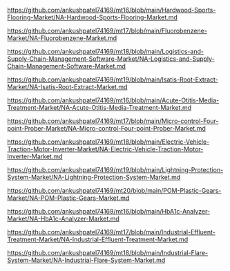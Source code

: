 <p><a href="https://github.com/ankushpatel74169/mt16/blob/main/Hardwood-Sports-Flooring-Market/NA-Hardwood-Sports-Flooring-Market.md">https://github.com/ankushpatel74169/mt16/blob/main/Hardwood-Sports-Flooring-Market/NA-Hardwood-Sports-Flooring-Market.md</a></p><p><a href="https://github.com/ankushpatel74169/mt17/blob/main/Fluorobenzene-Market/NA-Fluorobenzene-Market.md">https://github.com/ankushpatel74169/mt17/blob/main/Fluorobenzene-Market/NA-Fluorobenzene-Market.md</a></p><p><a href="https://github.com/ankushpatel74169/mt18/blob/main/Logistics-and-Supply-Chain-Management-Software-Market/NA-Logistics-and-Supply-Chain-Management-Software-Market.md">https://github.com/ankushpatel74169/mt18/blob/main/Logistics-and-Supply-Chain-Management-Software-Market/NA-Logistics-and-Supply-Chain-Management-Software-Market.md</a></p><p><a href="https://github.com/ankushpatel74169/mt19/blob/main/Isatis-Root-Extract-Market/NA-Isatis-Root-Extract-Market.md">https://github.com/ankushpatel74169/mt19/blob/main/Isatis-Root-Extract-Market/NA-Isatis-Root-Extract-Market.md</a></p><p><a href="https://github.com/ankushpatel74169/mt16/blob/main/Acute-Otitis-Media-Treatment-Market/NA-Acute-Otitis-Media-Treatment-Market.md">https://github.com/ankushpatel74169/mt16/blob/main/Acute-Otitis-Media-Treatment-Market/NA-Acute-Otitis-Media-Treatment-Market.md</a></p><p><a href="https://github.com/ankushpatel74169/mt17/blob/main/Micro-control-Four-point-Prober-Market/NA-Micro-control-Four-point-Prober-Market.md">https://github.com/ankushpatel74169/mt17/blob/main/Micro-control-Four-point-Prober-Market/NA-Micro-control-Four-point-Prober-Market.md</a></p><p><a href="https://github.com/ankushpatel74169/mt18/blob/main/Electric-Vehicle-Traction-Motor-Inverter-Market/NA-Electric-Vehicle-Traction-Motor-Inverter-Market.md">https://github.com/ankushpatel74169/mt18/blob/main/Electric-Vehicle-Traction-Motor-Inverter-Market/NA-Electric-Vehicle-Traction-Motor-Inverter-Market.md</a></p><p><a href="https://github.com/ankushpatel74169/mt19/blob/main/Lightning-Protection-System-Market/NA-Lightning-Protection-System-Market.md">https://github.com/ankushpatel74169/mt19/blob/main/Lightning-Protection-System-Market/NA-Lightning-Protection-System-Market.md</a></p><p><a href="https://github.com/ankushpatel74169/mt20/blob/main/POM-Plastic-Gears-Market/NA-POM-Plastic-Gears-Market.md">https://github.com/ankushpatel74169/mt20/blob/main/POM-Plastic-Gears-Market/NA-POM-Plastic-Gears-Market.md</a></p><p><a href="https://github.com/ankushpatel74169/mt16/blob/main/HbA1c-Analyzer-Market/NA-HbA1c-Analyzer-Market.md">https://github.com/ankushpatel74169/mt16/blob/main/HbA1c-Analyzer-Market/NA-HbA1c-Analyzer-Market.md</a></p><p><a href="https://github.com/ankushpatel74169/mt17/blob/main/Industrial-Effluent-Treatment-Market/NA-Industrial-Effluent-Treatment-Market.md">https://github.com/ankushpatel74169/mt17/blob/main/Industrial-Effluent-Treatment-Market/NA-Industrial-Effluent-Treatment-Market.md</a></p><p><a href="https://github.com/ankushpatel74169/mt18/blob/main/Industrial-Flare-System-Market/NA-Industrial-Flare-System-Market.md">https://github.com/ankushpatel74169/mt18/blob/main/Industrial-Flare-System-Market/NA-Industrial-Flare-System-Market.md</a></p>
